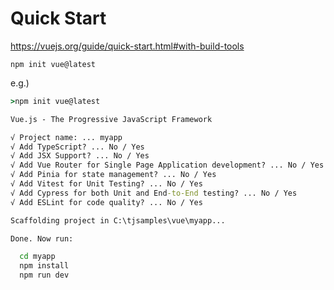 # Quick Start #


<https://vuejs.org/guide/quick-start.html#with-build-tools>

```shell
npm init vue@latest
```


e.g.)

```cmd
>npm init vue@latest

Vue.js - The Progressive JavaScript Framework

√ Project name: ... myapp
√ Add TypeScript? ... No / Yes
√ Add JSX Support? ... No / Yes
√ Add Vue Router for Single Page Application development? ... No / Yes
√ Add Pinia for state management? ... No / Yes
√ Add Vitest for Unit Testing? ... No / Yes
√ Add Cypress for both Unit and End-to-End testing? ... No / Yes
√ Add ESLint for code quality? ... No / Yes

Scaffolding project in C:\tjsamples\vue\myapp...

Done. Now run:

  cd myapp
  npm install
  npm run dev
```
